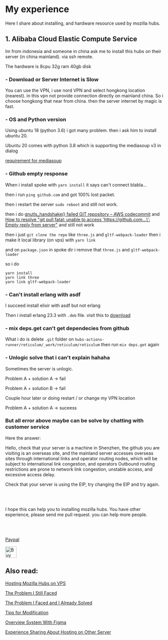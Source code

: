 # My experience 

Here I share about installing, and hardware resource used by mozilla hubs.

## 1. Alibaba Cloud Elastic Compute Service

Im from indonesia and someone in china ask me to install this hubs on their server (in china mainland). via ssh remote.

The hardware is 8cpu 32g ram 40gb disk

### - Download or Server Internet is Slow

You can use the VPN, i use nord VPN and select hongkong location (nearest). in this vpn not provide connection directly on mainland china. So i choose hongkong that near from china. then the server internet by magic is fast.

### - OS and Python version

Using ubuntu 18 (python 3.6) i got many problem. then i ask him to install ubuntu 20.

Ubuntu 20 comes with python 3.8 which is supporting the mediasoup v3 in dialog 

[requirement for mediasoup](https://mediasoup.org/documentation/v3/mediasoup/installation/)

### - Github empty response

When i install spoke with `yarn install` it says can't connect blabla...

then i run `ping github.com` and got 100% lost packet.

then i restart the server `sudo reboot` and still not work.

then i do [gnutls_handshake() failed GIT repository – AWS codecommit](https://devopscube.com/gnutls-handshake-failed-aws-codecommit/) and [How to resolve "git pull,fatal: unable to access 'https://github.com...\': Empty reply from server"](https://stackoverflow.com/questions/27087483/how-to-resolve-git-pull-fatal-unable-to-access-https-github-com-empty) and still not work

then i just `git clone the repo` like `three.js` and `gltf-webpack-loader` then i make it local library (on vps) with `yarn link`

and on `package.json` in spoke dir i remove that `three.js` and `gltf-webpack-loader` 

so i do 
```
yarn install
yarn link three
yarn link gltf-webpack-loader
```

### - Can't install erlang with asdf

I succeed install elixir with asdf but not erlang

Then i install erlang 23.3 with `.deb` file. visit this to [download](https://www.erlang-solutions.com/downloads/)

### - mix deps.get can't get dependecies from github

What i do is delete `.git` folder on `hubs-actions-runner/reticulum/_work/reticulum/reticulum`
then run `mix deps.get` again

### - Unlogic solve that i can't explain hahaha

Sometimes the server is unlogic. 

Problem A + solution A -> fail

Problem A + solution B -> fail

Couple hour later or doing restart / or change my VPN location

Problem A + solution A -> suceess


### But all error above maybe can be solve by chatting with customer service

Here the answer:

Hello, check that your server is a machine in Shenzhen, the github you are visiting is an overseas site, and the mainland server accesses overseas sites through international links and operator routing nodes, which will be subject to international link congestion, and operators Outbound routing restrictions are prone to network link congestion, unstable access, and excessive access delay.

Check that your server is using the EIP, try changing the EIP and try again. 

<br>
<br>

I hope this can help you to installing mozilla hubs. You have other experience, please send me pull request. you can help more people.

<br>
<br>

[Paypal](https://paypal.me/AlbirrKarim)

<a href='https://ko-fi.com/Q5Q0BC92X' target='_blank'><img height='36' style='border:0px;height:36px;' src='https://cdn.ko-fi.com/cdn/kofi3.png?v=3' border='0' alt='Buy Me a Coffee at ko-fi.com' /></a>


## Also read:

[Hosting Mozilla Hubs on VPS](https://github.com/albirrkarim/mozilla-hubs-installation-detailed/blob/main/VPS_FOR_HUBS.md)

[The Problem I Still Faced](https://github.com/albirrkarim/mozilla-hubs-installation-detailed/blob/main/PROBLEM_UNSOLVED.md)

[The Problem I Faced and I Already Solved](https://github.com/albirrkarim/mozilla-hubs-installation-detailed/blob/main/PROBLEM_SOLVED.md)

[Tips for Modification](https://github.com/albirrkarim/mozilla-hubs-installation-detailed/blob/main/HOW_TO_MODIFY.md)

[Overview System With Figma](https://www.figma.com/file/h92Je1ac9AtgrR5OHVv9DZ/Overview-Mozilla-Hubs-Project?node-id=0%3A1)

[Experience Sharing About Hosting on Other Server](https://github.com/albirrkarim/mozilla-hubs-installation-detailed/blob/main/EXPERIENCE.md)
